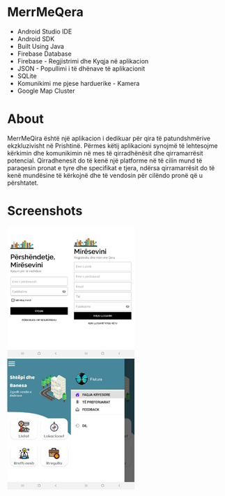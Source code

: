 # MerrMeQera

* Android Studio IDE
* Android SDK
* Built Using Java
* Firebase Database
* Firebase - Regjistrimi dhe Kyqja në aplikacion 
* JSON - Popullimi i të dhënave të aplikacionit
* SQLite
* Komunikimi me pjese harduerike - Kamera
* Google Map Cluster 



# About
MerrMeQira është një aplikacion i dedikuar për qira të patundshmërive ekzkluzivisht në Prishtinë.
Përmes këtij aplikacioni synojmë të lehtesojme kërkimin dhe komunikimin në mes të qirradhënësit dhe qirramarrësit potencial. 
Qirradhenesit do të kenë një platforme në të cilin mund të paraqesin pronat e tyre dhe specifikat e tjera, ndërsa qirramarrësit do të
kenë mundësine të kërkojnë dhe të vendosin për cilëndo pronë që u përshtatet.

# Screenshots
<img src="images/login.jpg" height="300"><img src="images/register.jpg" height="300"><br>
<img src="images/dashboard.jpg" height="300"><img src="images/menu.jpg" height="300">


 
 
